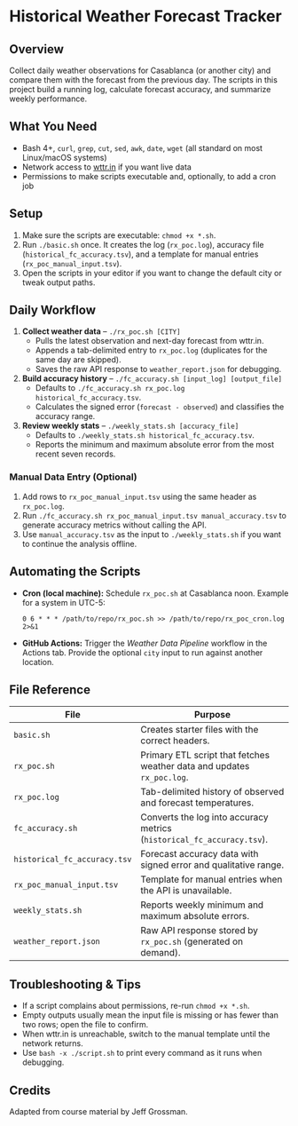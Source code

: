 # Historical Weather Forecast Tracker

## Overview
Collect daily weather observations for Casablanca (or another city) and compare them with the forecast from the previous day. The scripts in this project build a running log, calculate forecast accuracy, and summarize weekly performance.

## What You Need
- Bash 4+, `curl`, `grep`, `cut`, `sed`, `awk`, `date`, `wget` (all standard on most Linux/macOS systems)
- Network access to [wttr.in](https://wttr.in) if you want live data
- Permissions to make scripts executable and, optionally, to add a cron job

## Setup
1. Make sure the scripts are executable: `chmod +x *.sh`.
2. Run `./basic.sh` once. It creates the log (`rx_poc.log`), accuracy file (`historical_fc_accuracy.tsv`), and a template for manual entries (`rx_poc_manual_input.tsv`).
3. Open the scripts in your editor if you want to change the default city or tweak output paths.

## Daily Workflow
1. **Collect weather data** – `./rx_poc.sh [CITY]`
   - Pulls the latest observation and next-day forecast from wttr.in.
   - Appends a tab-delimited entry to `rx_poc.log` (duplicates for the same day are skipped).
   - Saves the raw API response to `weather_report.json` for debugging.
2. **Build accuracy history** – `./fc_accuracy.sh [input_log] [output_file]`
   - Defaults to `./fc_accuracy.sh rx_poc.log historical_fc_accuracy.tsv`.
   - Calculates the signed error (`forecast - observed`) and classifies the accuracy range.
3. **Review weekly stats** – `./weekly_stats.sh [accuracy_file]`
   - Defaults to `./weekly_stats.sh historical_fc_accuracy.tsv`.
   - Reports the minimum and maximum absolute error from the most recent seven records.

### Manual Data Entry (Optional)
1. Add rows to `rx_poc_manual_input.tsv` using the same header as `rx_poc.log`.
2. Run `./fc_accuracy.sh rx_poc_manual_input.tsv manual_accuracy.tsv` to generate accuracy metrics without calling the API.
3. Use `manual_accuracy.tsv` as the input to `./weekly_stats.sh` if you want to continue the analysis offline.

## Automating the Scripts
- **Cron (local machine):** Schedule `rx_poc.sh` at Casablanca noon. Example for a system in UTC-5:
  ```cron
  0 6 * * * /path/to/repo/rx_poc.sh >> /path/to/repo/rx_poc_cron.log 2>&1
  ```
- **GitHub Actions:** Trigger the *Weather Data Pipeline* workflow in the Actions tab. Provide the optional `city` input to run against another location.

## File Reference
| File | Purpose |
| --- | --- |
| `basic.sh` | Creates starter files with the correct headers. |
| `rx_poc.sh` | Primary ETL script that fetches weather data and updates `rx_poc.log`. |
| `rx_poc.log` | Tab-delimited history of observed and forecast temperatures. |
| `fc_accuracy.sh` | Converts the log into accuracy metrics (`historical_fc_accuracy.tsv`). |
| `historical_fc_accuracy.tsv` | Forecast accuracy data with signed error and qualitative range. |
| `rx_poc_manual_input.tsv` | Template for manual entries when the API is unavailable. |
| `weekly_stats.sh` | Reports weekly minimum and maximum absolute errors. |
| `weather_report.json` | Raw API response stored by `rx_poc.sh` (generated on demand). |

## Troubleshooting & Tips
- If a script complains about permissions, re-run `chmod +x *.sh`.
- Empty outputs usually mean the input file is missing or has fewer than two rows; open the file to confirm.
- When wttr.in is unreachable, switch to the manual template until the network returns.
- Use `bash -x ./script.sh` to print every command as it runs when debugging.

## Credits
Adapted from course material by Jeff Grossman.
